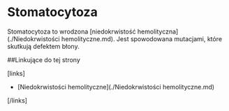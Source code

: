 # Stomatocytoza

Stomatocytoza to wrodzona [niedokrwistość hemolityczna](./Niedokrwistości hemolityczne.md). Jest spowodowana mutacjami, które skutkują defektem błony.



##Linkujące do tej strony

[links]

- [Niedokrwistości hemolityczne](./Niedokrwistości hemolityczne.md)


[/links]


